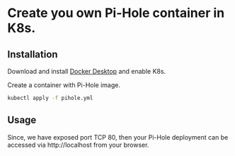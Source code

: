 # Create you own Pi-Hole container in K8s.

## Installation
Download and install [Docker Desktop](https://www.docker.com/products/docker-desktop/) and enable K8s.

Create a container with Pi-Hole image.
```bash
kubectl apply -f pihole.yml
```
## Usage
Since, we have exposed port TCP 80, then your Pi-Hole deployment can be accessed via http://localhost from your browser.